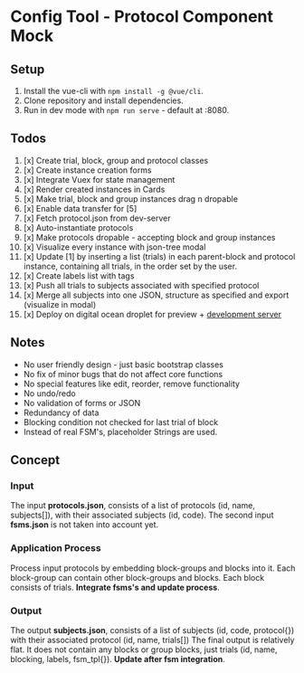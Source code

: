 # Config Tool - Protocol Component Mock

## Setup
1. Install the vue-cli with `npm install -g @vue/cli`.
2. Clone repository and install dependencies.
3. Run in dev mode with `npm run serve` - default at :8080.

## Todos
1. [x] Create trial, block, group and protocol classes
2. [x] Create instance creation forms
3. [x] Integrate Vuex for state management
4. [x] Render created instances in Cards
5. [x] Make trial, block and group instances drag n dropable
6. [x] Enable data transfer for [5]
8. [x] Fetch protocol.json from dev-server
9. [x] Auto-instantiate protocols
10. [x] Make protocols dropable - accepting block and group instances
11. [x] Visualize every instance with json-tree modal
12. [x] Update [1] by inserting a list (trials) in each parent-block and protocol instance, containing all trials, in the order set by the user.
13. [x] Create labels list with tags
14. [x] Push all trials to subjects associated with specified protocol
15. [x] Merge all subjects into one JSON, structure as specified and export (visualize in modal)
16. [x] Deploy on digital ocean droplet for preview + [development server](https://github.com/aris-konstantinidis/config-tool_mock-server)

## Notes
- No user friendly design - just basic bootstrap classes
- No fix of minor bugs that do not affect core functions
- No special features like edit, reorder, remove functionality
- No undo/redo
- No validation of forms or JSON
- Redundancy of data
- Blocking condition not checked for last trial of block
- Instead of real FSM's, placeholder Strings are used.

## Concept
### Input
The input **protocols.json**, consists of a list of protocols (id, name, subjects[]), with their associated subjects (id, code). The second input **fsms.json** is not taken into account yet.
### Application Process
Process input protocols by embedding block-groups and blocks into it. Each block-group can contain other block-groups and blocks. Each block consists of trials. **Integrate fsms's and update process**.
### Output
The output **subjects.json**, consists of a list of subjects (id, code, protocol{}) with their associated protocol (id, name, trials[])
The final output is relatively flat. It does not contain any blocks or group blocks, just trials (id, name, blocking, labels, fsm_tpl{}). **Update after fsm integration**.
